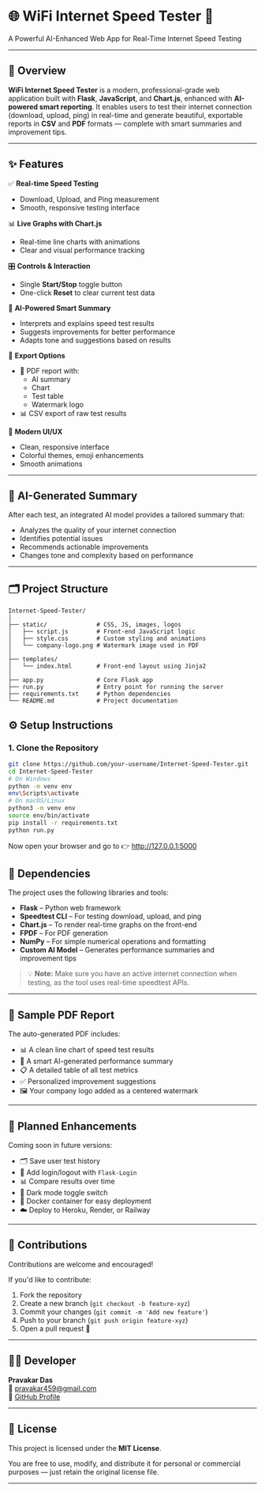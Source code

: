 # 🌐 WiFi Internet Speed Tester 🚀  
A Powerful AI-Enhanced Web App for Real-Time Internet Speed Testing

---

## 📖 Overview  
**WiFi Internet Speed Tester** is a modern, professional-grade web application built with **Flask**, **JavaScript**, and **Chart.js**, enhanced with **AI-powered smart reporting**. It enables users to test their internet connection (download, upload, ping) in real-time and generate beautiful, exportable reports in **CSV** and **PDF** formats — complete with smart summaries and improvement tips.

---

## ✨ Features  

✅ **Real-time Speed Testing**  
- Download, Upload, and Ping measurement  
- Smooth, responsive testing interface  

📊 **Live Graphs with Chart.js**  
- Real-time line charts with animations  
- Clear and visual performance tracking  

🎛️ **Controls & Interaction**  
- Single **Start/Stop** toggle button  
- One-click **Reset** to clear current test data  

🧠 **AI-Powered Smart Summary**  
- Interprets and explains speed test results  
- Suggests improvements for better performance  
- Adapts tone and suggestions based on results  

📁 **Export Options**  
- 📄 PDF report with:
  - AI summary
  - Chart
  - Test table
  - Watermark logo  
- 📊 CSV export of raw test results  

💅 **Modern UI/UX**  
- Clean, responsive interface  
- Colorful themes, emoji enhancements  
- Smooth animations  

---

## 🧠 AI-Generated Summary  
After each test, an integrated AI model provides a tailored summary that:
- Analyzes the quality of your internet connection  
- Identifies potential issues  
- Recommends actionable improvements  
- Changes tone and complexity based on performance

---

## 🗂️ Project Structure  

```plaintext
Internet-Speed-Tester/
│
├── static/              # CSS, JS, images, logos
│   ├── script.js        # Front-end JavaScript logic
│   ├── style.css        # Custom styling and animations
│   └── company-logo.png # Watermark image used in PDF
│
├── templates/
│   └── index.html       # Front-end layout using Jinja2
│
├── app.py               # Core Flask app
├── run.py               # Entry point for running the server
├── requirements.txt     # Python dependencies
└── README.md            # Project documentation
```

## ⚙️ Setup Instructions  

### 1. Clone the Repository  
```bash
git clone https://github.com/your-username/Internet-Speed-Tester.git
cd Internet-Speed-Tester
# On Windows
python -m venv env
env\Scripts\activate
# On macOS/Linux
python3 -m venv env
source env/bin/activate
pip install -r requirements.txt
python run.py
```
Now open your browser and go to 👉 http://127.0.0.1:5000

## 🧾 Dependencies

The project uses the following libraries and tools:

- **Flask** – Python web framework
- **Speedtest CLI** – For testing download, upload, and ping
- **Chart.js** – To render real-time graphs on the front-end
- **FPDF** – For PDF generation
- **NumPy** – For simple numerical operations and formatting
- **Custom AI Model** – Generates performance summaries and improvement tips

> 💡 **Note:** Make sure you have an active internet connection when testing, as the tool uses real-time speedtest APIs.

---

## 📄 Sample PDF Report

The auto-generated PDF includes:

- 📊 A clean line chart of speed test results
- 🧠 A smart AI-generated performance summary
- 📋 A detailed table of all test metrics
- ✅ Personalized improvement suggestions
- 🖼️ Your company logo added as a centered watermark

---

## 🌟 Planned Enhancements

Coming soon in future versions:

- 🗂️ Save user test history
- 🔐 Add login/logout with `Flask-Login`
- 📊 Compare results over time
- 🌙 Dark mode toggle switch
- 🐳 Docker container for easy deployment
- ☁️ Deploy to Heroku, Render, or Railway

---

## 🤝 Contributions

Contributions are welcome and encouraged!

If you'd like to contribute:

1. Fork the repository
2. Create a new branch (`git checkout -b feature-xyz`)
3. Commit your changes (`git commit -m 'Add new feature'`)
4. Push to your branch (`git push origin feature-xyz`)
5. Open a pull request 🚀

---

## 👨‍💻 Developer

**Pravakar Das**  
📧 pravakar459@gmail.com  
🔗 [GitHub Profile](https://github.com/PravakarDas)

---

## 📜 License

This project is licensed under the **MIT License**.

You are free to use, modify, and distribute it for personal or commercial purposes — just retain the original license file.

---

